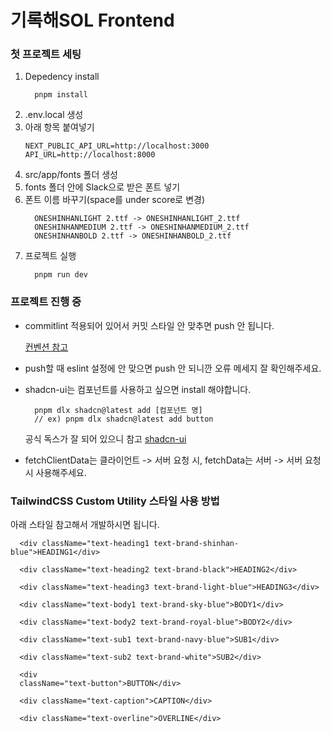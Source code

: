 # 기록해SOL Frontend

### 첫 프로젝트 세팅

1. Depedency install
    ```
      pnpm install
    ```
2. .env.local 생성
3. 아래 항목 붙여넣기
    ```
    NEXT_PUBLIC_API_URL=http://localhost:3000
    API_URL=http://localhost:8000
    ```
4. src/app/fonts 폴더 생성
5. fonts 폴더 안에 Slack으로 받은 폰트 넣기
6. 폰트 이름 바꾸기(space를 under score로 변경)
    ```
      ONESHINHANLIGHT 2.ttf -> ONESHINHANLIGHT_2.ttf
      ONESHINHANMEDIUM 2.ttf -> ONESHINHANMEDIUM_2.ttf
      ONESHINHANBOLD 2.ttf -> ONESHINHANBOLD_2.ttf
    ```
7. 프로젝트 실행
    ```
      pnpm run dev
    ```

### 프로젝트 진행 중

- commitlint 적용되어 있어서 커밋 스타일 안 맞추면 push 안 됩니다.

    [컨벤션 참고](https://www.npmjs.com/package/@commitlint/config-conventional)

- push할 때 eslint 설정에 안 맞으면 push 안 되니깐 오류 메세지 잘 확인해주세요.

- shadcn-ui는 컴포넌트를 사용하고 싶으면 install 해야합니다.

    ```
      pnpm dlx shadcn@latest add [컴포넌트 명]
      // ex) pnpm dlx shadcn@latest add button
    ```

    공식 독스가 잘 되어 있으니 참고
    [shadcn-ui](https://ui.shadcn.com/docs/installation/next)

- fetchClientData는 클라이언트 -> 서버 요청 시, fetchData는 서버 -> 서버 요청 시 사용해주세요.

### TailwindCSS Custom Utility 스타일 사용 방법

아래 스타일 참고해서 개발하시면 됩니다.

```
  <div className="text-heading1 text-brand-shinhan-blue">HEADING1</div>

  <div className="text-heading2 text-brand-black">HEADING2</div>

  <div className="text-heading3 text-brand-light-blue">HEADING3</div>

  <div className="text-body1 text-brand-sky-blue">BODY1</div>

  <div className="text-body2 text-brand-royal-blue">BODY2</div>

  <div className="text-sub1 text-brand-navy-blue">SUB1</div>

  <div className="text-sub2 text-brand-white">SUB2</div>

  <div
  className="text-button">BUTTON</div>

  <div className="text-caption">CAPTION</div>

  <div className="text-overline">OVERLINE</div>
```
